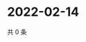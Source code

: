 # 2022-02-14

共 0 条

<!-- BEGIN WEIBO -->
<!-- 最后更新时间 Mon Feb 14 2022 21:14:24 GMT+0800 (China Standard Time) -->

<!-- END WEIBO -->
